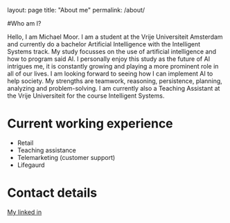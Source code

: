 layout: page
title: "About me"
permalink: /about/

#Who am I?

Hello, I am Michael Moor. I am a student at the Vrije Universiteit Amsterdam and currently do a bachelor Artificial Intelligence with the Intelligent Systems track. My study focusses on the use of artificial intelligence and how to program said AI. I personally enjoy this study as the future of AI intrigues me, it is constantly growing and playing a more prominent role in all of our lives. I am looking forward to seeing how I can implement AI to help society. My strengths are teamwork, reasoning, persistence, planning, analyzing and problem-solving. I am currently also a Teaching Assistant at the Vrije Universiteit for the course Intelligent Systems. 

# Current working experience

- Retail
- Teaching assistance
- Telemarketing (customer support)
- Lifegaurd

# Contact details
[My linked in](https://www.linkedin.com/in/michael-moor-82654119a/)